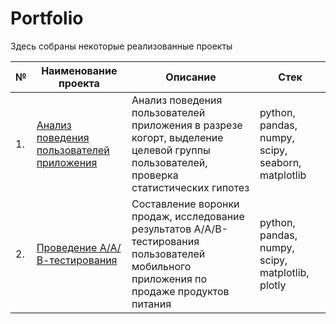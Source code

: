 # Portfolio

Здесь собраны некоторые реализованные проекты

| №    | Наименование проекта                | Описание                                                     | Стек                                                         |
| ---- | ------------------------------------------------------------ | ------------------------------------------------------------ | ------------------------------------------------------------ |
| 1.   | [Анализ поведения пользователей приложения](https://github.com/Taya-Prokhorova/Portfolio/blob/main/Cohort%20Analisys/Prokhorova_P1_portfolio.ipynb)| Анализ поведения пользователей приложения в разрезе когорт, выделение целевой группы пользователей, проверка статистических гипотез<br/>| python, pandas, numpy, scipy, seaborn, matplotlib       |
| 2.   | [Проведение А/А/В-тестирования](https://github.com/Taya-Prokhorova/Portfolio/blob/main/AB-testing/README.md)| Составление воронки продаж, исследование результатов А/А/В-тестирования пользователей мобильного приложения по продаже продуктов питания<br/>| python, pandas, numpy, scipy, matplotlib, plotly       |
